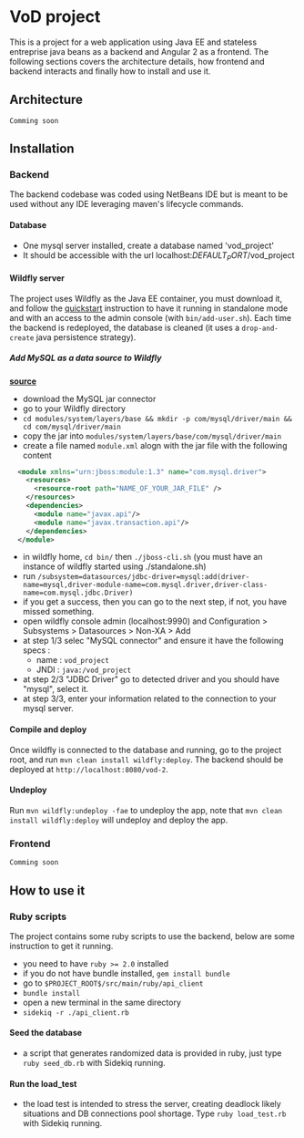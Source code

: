 # VoD project

This is a project for a web application using Java EE and stateless entreprise
java beans as a backend and Angular 2 as a frontend. The following sections
covers the architecture details, how frontend and backend interacts and finally
how to install  and use it.

## Architecture

`Comming soon`

## Installation

### Backend

The backend codebase was coded using NetBeans IDE but is meant to be used without any IDE leveraging maven's lifecycle commands.

#### Database
- One mysql server installed, create a database named 'vod_project'
- It should be accessible with the url localhost:$DEFAULT_PORT$/vod_project

#### Wildfly server

The project uses Wildfly as the Java EE container, you must download it, and
follow the
[quickstart](https://docs.jboss.org/author/display/WFLY9/Getting+Started+Guide)
instruction to have it running in standalone mode and with an access to the
admin console (with `bin/add-user.sh`). Each time the backend is redeployed, the database is cleaned (it
uses a `drop-and-create` java persistence strategy).

##### Add MySQL as a data source to Wildfly
[__source__](http://giordanomaestro.blogspot.fr/2015/02/install-jdbc-driver-on-wildfly.html)
- download the MySQL jar connector
- go to your Wildfly directory
- `cd modules/system/layers/base && mkdir -p com/mysql/driver/main && cd com/mysql/driver/main`
- copy the jar into `modules/system/layers/base/com/mysql/driver/main`
- create a file named `module.xml` alogn with the jar file with the following content 
```xml
  <module xmlns="urn:jboss:module:1.3" name="com.mysql.driver">
    <resources>
      <resource-root path="NAME_OF_YOUR_JAR_FILE" />
    </resources>
    <dependencies>
      <module name="javax.api"/>
      <module name="javax.transaction.api"/>
    </dependencies>
  </module>
```
- in wildfly home, `cd bin/` then `./jboss-cli.sh` (you must have an instance of wildfly started using ./standalone.sh)
- run `/subsystem=datasources/jdbc-driver=mysql:add(driver-name=mysql,driver-module-name=com.mysql.driver,driver-class-name=com.mysql.jdbc.Driver)` 
- if you get a success, then you can go to the next step, if not, you have missed something.
- open wildfly console admin (localhost:9990) and Configuration > Subsystems > Datasources > Non-XA > Add
- at step 1/3 selec "MySQL connector" and ensure it have the following specs :
  - name : `vod_project`
  - JNDI : `java:/vod_project`
- at step 2/3 "JDBC Driver" go to detected driver and you should have "mysql", select it.
- at step 3/3, enter your information related to the connection to your mysql server.

#### Compile and deploy

Once wildfly is connected to the database and running, go to the project root,
and run `mvn clean install wildfly:deploy`. The backend should be deployed at
`http://localhost:8080/vod-2`.  

#### Undeploy

Run `mvn wildfly:undeploy -fae` to undeploy the app, note that `mvn clean install wildfly:deploy` will undeploy and deploy the app.

### Frontend

`Comming soon`

## How to use it

### Ruby scripts

The project contains some ruby scripts to use the backend, below are some
instruction to get it running.

- you need to have `ruby >= 2.0` installed
- if you do not have bundle installed, `gem install bundle`
- go to `$PROJECT_ROOT$/src/main/ruby/api_client`
- `bundle install`
- open a new terminal in the same directory
- `sidekiq -r ./api_client.rb`

#### Seed the database 

- a script that generates randomized data is provided in ruby, just type `ruby seed_db.rb` with Sidekiq running.

#### Run the load_test

- the load test is intended to stress the server, creating deadlock likely situations and DB connections pool shortage. Type `ruby load_test.rb` with Sidekiq running.